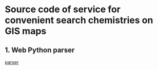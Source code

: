 # Source code of service for convenient search chemistries on GIS maps

## 1. Web Python parser
[parser](/parser)
